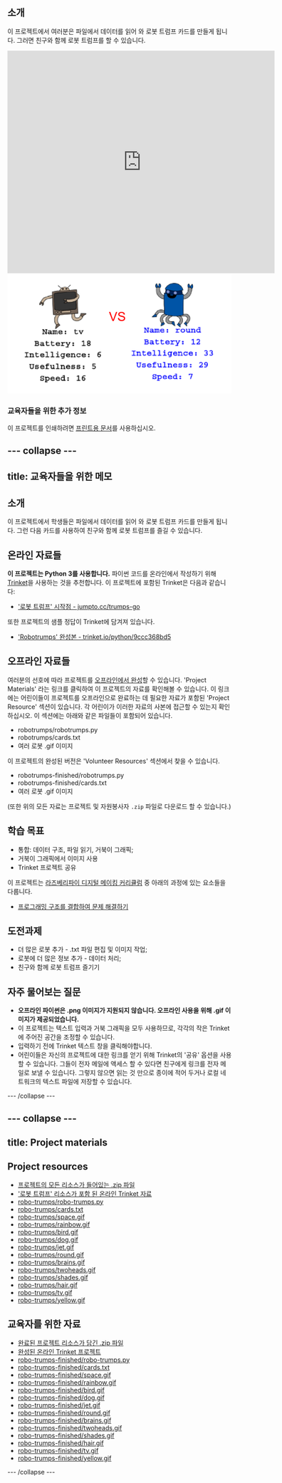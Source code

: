 ## 소개

이 프로젝트에서 여러분은 파일에서 데이터를 읽어 와 로봇 트럼프 카드를 만들게 됩니다. 그러면 친구와 함께 로봇 트럼프를 할 수 있습니다.

<div class="trinket">
  <iframe src="https://trinket.io/embed/python/9ccc368bd5?outputOnly=true&start=result" width="600" height="500" frameborder="0" marginwidth="0" marginheight="0" allowfullscreen>
  </iframe>
  <img src="images/robotrumps-finished.png">
</div>

### 교육자들을 위한 추가 정보

이 프로젝트를 인쇄하려면 [프린트용 문서](https://projects.raspberrypi.org/en/projects/robo-trumps/print)를 사용하십시오.

## \--- collapse \---

## title: 교육자들을 위한 메모

## 소개

이 프로젝트에서 학생들은 파일에서 데이터를 읽어 와 로봇 트럼프 카드를 만들게 됩니다. 그런 다음 카드를 사용하여 친구와 함께 로봇 트럼프를 즐길 수 있습니다.

## 온라인 자료들

**이 프로젝트는 Python 3를 사용합니다.** 파이썬 코드를 온라인에서 작성하기 위해 [Trinket](https://trinket.io/)을 사용하는 것을 추천합니다. 이 프로젝트에 포함된 Trinket은 다음과 같습니다:

* ['로봇 트럼프' 시작점 - jumpto.cc/trumps-go](http://jumpto.cc/trumps-go)

또한 프로젝트의 샘플 정답이 Trinket에 담겨져 있습니다.

* ['Robotrumps' 완성본 - trinket.io/python/9ccc368bd5](https://trinket.io/python/9ccc368bd5)

## 오프라인 자료들

여러분의 선호에 따라 프로젝트를 [오프라인에서 완성](https://www.codeclubprojects.org/en-GB/resources/python-working-offline/)할 수 있습니다. 'Project Materials' 라는 링크를 클릭하여 이 프로젝트의 자료를 확인해볼 수 있습니다. 이 링크에는 어린이들이 프로젝트를 오프라인으로 완료하는 데 필요한 자료가 포함된 'Project Resource' 섹션이 있습니다. 각 어린이가 이러한 자료의 사본에 접근할 수 있는지 확인하십시오. 이 섹션에는 아래와 같은 파일들이 포함되어 있습니다.

* robotrumps/robotrumps.py
* robotrumps/cards.txt
* 여러 로봇 .gif 이미지

이 프로젝트의 완성된 버전은 'Volunteer Resources' 섹션에서 찾을 수 있습니다.

* robotrumps-finished/robotrumps.py
* robotrumps-finished/cards.txt
* 여러 로봇 .gif 이미지

(또한 위의 모든 자료는 프로젝트 및 자원봉사자 `.zip` 파일로 다운로드 할 수 있습니다.)

## 학습 목표

* 통합: 데이터 구조, 파일 읽기, 거북이 그래픽;
* 거북이 그래픽에서 이미지 사용
* Trinket 프로젝트 공유

이 프로젝트는 [라즈베리파이 디지털 메이킹 커리큘럼](http://rpf.io/curriculum) 중 아래의 과정에 있는 요소들을 다룹니다.

* [프로그래밍 구조를 결합하여 문제 해결하기](https://www.raspberrypi.org/curriculum/programming/builder)

## 도전과제

* 더 많은 로봇 추가 - .txt 파일 편집 및 이미지 작업;
* 로봇에 더 많은 정보 추가 - 데이터 처리;
* 친구와 함께 로봇 트럼프 즐기기

## 자주 물어보는 질문

* **오프라인 파이썬은 .png 이미지가 지원되지 않습니다. 오프라인 사용을 위해 .gif 이미지가 제공되었습니다.**
* 이 프로젝트는 텍스트 입력과 거북 그래픽을 모두 사용하므로, 각각의 작은 Trinket에 주어진 공간을 조정할 수 있습니다.
* 입력하기 전에 Trinket 텍스트 창을 클릭해야합니다.
* 어린이들은 자신의 프로젝트에 대한 링크를 얻기 위해 Trinket의 '공유' 옵션을 사용할 수 있습니다. 그들이 전자 메일에 액세스 할 수 있다면 친구에게 링크를 전자 메일로 보낼 수 있습니다. 그렇지 않으면 읽는 것 만으로 종이에 적어 두거나 로컬 네트워크의 텍스트 파일에 저장할 수 있습니다.

\--- /collapse \---

## \--- collapse \---

## title: Project materials

## Project resources

* [프로젝트의 모든 리소스가 들어있는 .zip 파일](resources/robo-trumps-project-resources.zip)
* ['로봇 트럼프' 리소스가 포함 된 온라인 Trinket 자료](http://jumpto.cc/trumps-go)
* [robo-trumps/robo-trumps.py](resources/robo-trumps-robo-trumps.py)
* [robo-trumps/cards.txt](resources/robo-trumps-cards.txt)
* [robo-trumps/space.gif](resources/robo-trumps-space.gif)
* [robo-trumps/rainbow.gif](resources/robo-trumps-rainbow.gif)
* [robo-trumps/bird.gif](resources/robo-trumps-bird.gif)
* [robo-trumps/dog.gif](resources/robo-trumps-dog.gif)
* [robo-trumps/jet.gif](resources/robo-trumps-jet.gif)
* [robo-trumps/round.gif](resources/robo-trumps-round.gif)
* [robo-trumps/brains.gif](resources/robo-trumps-brains.gif)
* [robo-trumps/twoheads.gif](resources/robo-trumps-twoheads.gif)
* [robo-trumps/shades.gif](resources/robo-trumps-shades.gif)
* [robo-trumps/hair.gif](resources/robo-trumps-hair.gif)
* [robo-trumps/tv.gif](resources/robo-trumps-tv.gif)
* [robo-trumps/yellow.gif](resources/robo-trumps-yellow.gif)

## 교육자를 위한 자료

* [완료된 프로젝트 리소스가 담긴 .zip 파일](resources/robotrumps-volunteer-resources.zip)
* [완성된 온라인 Trinket 프로젝트](https://trinket.io/python/9ccc368bd5)
* [robo-trumps-finished/robo-trumps.py](resources/robo-trumps-finished-robo-trumps.py)
* [robo-trumps-finished/cards.txt](resources/robo-trumps-finished-cards.txt)
* [robo-trumps-finished/space.gif](resources/robo-trumps-finished-space.gif)
* [robo-trumps-finished/rainbow.gif](resources/robo-trumps-finished-rainbow.gif)
* [robo-trumps-finished/bird.gif](resources/robo-trumps-finished-bird.gif)
* [robo-trumps-finished/dog.gif](resources/robo-trumps-finished-dog.gif)
* [robo-trumps-finished/jet.gif](resources/robo-trumps-finished-jet.gif)
* [robo-trumps-finished/round.gif](resources/robo-trumps-finished-round.gif)
* [robo-trumps-finished/brains.gif](resources/robo-trumps-finished-brains.gif)
* [robo-trumps-finished/twoheads.gif](resources/robo-trumps-finished-twoheads.gif)
* [robo-trumps-finished/shades.gif](resources/robo-trumps-finished-shades.gif)
* [robo-trumps-finished/hair.gif](resources/robo-trumps-finished-hair.gif)
* [robo-trumps-finished/tv.gif](resources/robo-trumps-finished-tv.gif)
* [robo-trumps-finished/yellow.gif](resources/robo-trumps-finished-yellow.gif)

\--- /collapse \---